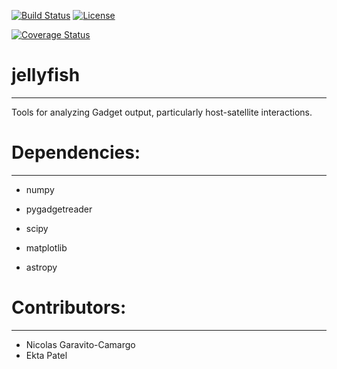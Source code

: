[![Build Status](https://travis-ci.org/Besla-Team/jellyfish.svg?branch=master)](https://travis-ci.org/Besla-Team/jellyfish)
[![License](http://img.shields.io/badge/license-MIT-blue.svg?style=flat)](https://github.com/Besla-Team/jellyfish/blob/master/LICENSE)

[![Coverage Status](https://coveralls.io/repos/github/Besla-Team/jellyfish/badge.svg?branch=master)](https://coveralls.io/github/Besla-Team/jellyfish?branch=master)

# jellyfish
----------
Tools for analyzing Gadget output, particularly host-satellite interactions. 

# Dependencies:
------------
- numpy

- pygadgetreader

- scipy

- matplotlib

- astropy

# Contributors:
----------
- Nicolas Garavito-Camargo
- Ekta Patel

